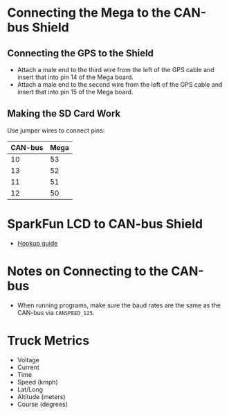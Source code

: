# Connecting the Mega to the CAN-bus Shield

## Connecting the GPS to the Shield

- Attach a male end to the third wire from the left of the GPS cable and insert that into pin 14 of the Mega board.
- Attach a male end to the second wire from the left of the GPS cable and insert that into pin 15 of the Mega board.

## Making the SD Card Work

Use jumper wires to connect pins:

| CAN-bus | Mega |
|---|---|
|10|53|
|13|52|
|11|51|
|12|50|

# SparkFun LCD to CAN-bus Shield
- [Hookup guide](https://learn.sparkfun.com/tutorials/avr-based-serial-enabled-lcds-hookup-guide/introduction)

# Notes on Connecting to the CAN-bus
- When running programs, make sure the baud rates are the same as the CAN-bus via `CANSPEED_125`.

# Truck Metrics
- Voltage
- Current
- Time
- Speed (kmph)
- Lat/Long
- Altitude (meters)
- Course (degrees)